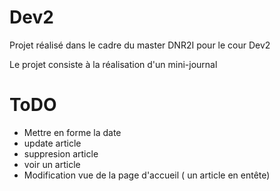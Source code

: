 Dev2
===

Projet réalisé dans le cadre du master DNR2I pour le cour Dev2


Le projet consiste à la réalisation d'un mini-journal

ToDO
====
* Mettre en forme la date
* update article
* suppresion article
* voir un article
* Modification vue de la page d'accueil ( un article en entête)